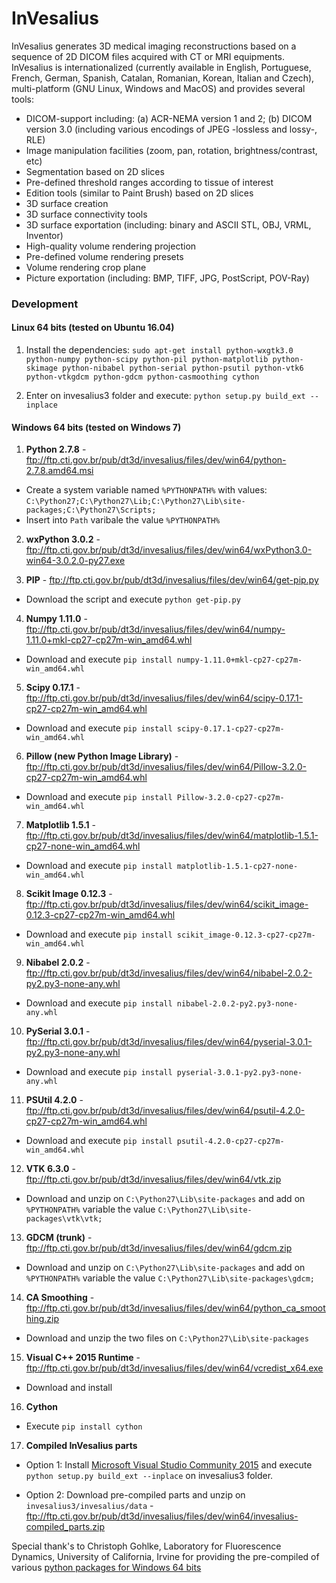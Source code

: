# InVesalius

InVesalius generates 3D medical imaging reconstructions based on a sequence of 2D DICOM files acquired with CT or MRI equipments.  InVesalius is internationalized (currently available in English, Portuguese, French, German, Spanish, Catalan, Romanian, Korean, Italian and Czech), multi-platform (GNU Linux, Windows and MacOS) and provides several tools:
  * DICOM-support including: (a) ACR-NEMA version 1 and 2; (b) DICOM version 3.0 (including various encodings of JPEG -lossless and lossy-, RLE)
  * Image manipulation facilities (zoom, pan, rotation, brightness/contrast, etc)
  * Segmentation based on 2D slices
  * Pre-defined threshold ranges according to tissue of interest
  * Edition tools (similar to Paint Brush) based on 2D slices
  * 3D surface creation
  * 3D surface connectivity tools 
  * 3D surface exportation (including: binary and ASCII STL, OBJ, VRML, Inventor)
  * High-quality volume rendering projection
  * Pre-defined volume rendering presets
  * Volume rendering crop plane
  * Picture exportation (including: BMP, TIFF, JPG, PostScript, POV-Ray)

### Development

#### Linux 64 bits (tested on Ubuntu 16.04)

1) Install the dependencies: `sudo apt-get install python-wxgtk3.0 python-numpy python-scipy python-pil python-matplotlib python-skimage python-nibabel python-serial python-psutil python-vtk6 python-vtkgdcm python-gdcm python-casmoothing cython`

2) Enter on invesalius3 folder and execute: `python setup.py build_ext --inplace`

#### Windows 64 bits (tested on Windows 7)

1) **Python 2.7.8** - ftp://ftp.cti.gov.br/pub/dt3d/invesalius/files/dev/win64/python-2.7.8.amd64.msi

* Create a system variable named `%PYTHONPATH%` with values: `C:\Python27;C:\Python27\Lib;C:\Python27\Lib\site-packages;C:\Python27\Scripts;`
* Insert into `Path` varibale the value `%PYTHONPATH%`

2) **wxPython 3.0.2** - ftp://ftp.cti.gov.br/pub/dt3d/invesalius/files/dev/win64/wxPython3.0-win64-3.0.2.0-py27.exe

3) **PIP** - ftp://ftp.cti.gov.br/pub/dt3d/invesalius/files/dev/win64/get-pip.py
* Download the script and execute `python get-pip.py` 

4) **Numpy 1.11.0** - ftp://ftp.cti.gov.br/pub/dt3d/invesalius/files/dev/win64/numpy-1.11.0+mkl-cp27-cp27m-win_amd64.whl
* Download and execute `pip install numpy-1.11.0+mkl-cp27-cp27m-win_amd64.whl`

5) **Scipy 0.17.1** - ftp://ftp.cti.gov.br/pub/dt3d/invesalius/files/dev/win64/scipy-0.17.1-cp27-cp27m-win_amd64.whl
* Download and execute `pip install scipy-0.17.1-cp27-cp27m-win_amd64.whl`

6) **Pillow (new Python Image Library)** - ftp://ftp.cti.gov.br/pub/dt3d/invesalius/files/dev/win64/Pillow-3.2.0-cp27-cp27m-win_amd64.whl
* Download and execute `pip install Pillow-3.2.0-cp27-cp27m-win_amd64.whl`

7) **Matplotlib 1.5.1** - ftp://ftp.cti.gov.br/pub/dt3d/invesalius/files/dev/win64/matplotlib-1.5.1-cp27-none-win_amd64.whl
* Download and execute `pip install matplotlib-1.5.1-cp27-none-win_amd64.whl`

8) **Scikit Image 0.12.3** - ftp://ftp.cti.gov.br/pub/dt3d/invesalius/files/dev/win64/scikit_image-0.12.3-cp27-cp27m-win_amd64.whl 
* Download and execute `pip install scikit_image-0.12.3-cp27-cp27m-win_amd64.whl`

9) **Nibabel 2.0.2** - ftp://ftp.cti.gov.br/pub/dt3d/invesalius/files/dev/win64/nibabel-2.0.2-py2.py3-none-any.whl
* Download and execute `pip install nibabel-2.0.2-py2.py3-none-any.whl`

10) **PySerial 3.0.1** - ftp://ftp.cti.gov.br/pub/dt3d/invesalius/files/dev/win64/pyserial-3.0.1-py2.py3-none-any.whl
* Download and execute `pip install pyserial-3.0.1-py2.py3-none-any.whl`

11) **PSUtil 4.2.0** - ftp://ftp.cti.gov.br/pub/dt3d/invesalius/files/dev/win64/psutil-4.2.0-cp27-cp27m-win_amd64.whl
* Download and execute `pip install psutil-4.2.0-cp27-cp27m-win_amd64.whl`

12) **VTK 6.3.0** - ftp://ftp.cti.gov.br/pub/dt3d/invesalius/files/dev/win64/vtk.zip
* Download and unzip on `C:\Python27\Lib\site-packages` and add on `%PYTHONPATH%` variable the value `C:\Python27\Lib\site-packages\vtk\vtk;`

13) **GDCM (trunk)** - ftp://ftp.cti.gov.br/pub/dt3d/invesalius/files/dev/win64/gdcm.zip
* Download and unzip on `C:\Python27\Lib\site-packages` and add on `%PYTHONPATH%` variable the value `C:\Python27\Lib\site-packages\gdcm;`

14) **CA Smoothing** - ftp://ftp.cti.gov.br/pub/dt3d/invesalius/files/dev/win64/python_ca_smoothing.zip
* Download and unzip the two files on `C:\Python27\Lib\site-packages`

15) **Visual C++ 2015 Runtime** - ftp://ftp.cti.gov.br/pub/dt3d/invesalius/files/dev/win64/vcredist_x64.exe
* Download and install

16) **Cython**
* Execute `pip install cython`

17) **Compiled InVesalius parts**

* Option 1: Install [Microsoft Visual Studio Community 2015](https://www.visualstudio.com/pt-br/downloads/download-visual-studio-vs.aspx) and execute `python setup.py build_ext --inplace` on invesalius3 folder.

* Option 2: Download pre-compiled parts and unzip on `invesalius3/invesalius/data` - ftp://ftp.cti.gov.br/pub/dt3d/invesalius/files/dev/win64/invesalius-compiled_parts.zip


Special thank's to Christoph Gohlke, Laboratory for Fluorescence Dynamics, University of California, Irvine for providing the pre-compiled of various [python packages for Windows 64 bits](http://www.lfd.uci.edu/~gohlke/pythonlibs/)
